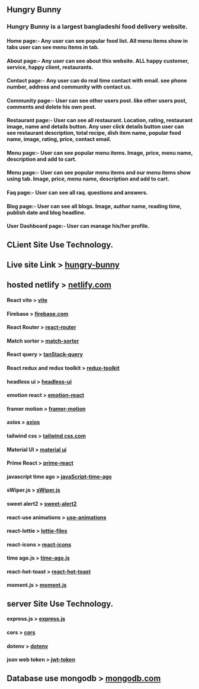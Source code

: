 ## Hungry Bunny
### Hungry Bunny is a largest bangladeshi food delivery website.
#### Home page:- Any user can see popular food list. All menu items show in tabs user can see menu items in tab. 
#### About page:- Any user can see about this website. ALL happy customer, service, happy client, restaurants. 
#### Contact page:- Any user can do real time contact with email. see phone number, address and community with contact us.
#### Community page:- User can see other users post. like other users post, comments and delete his own post.
#### Restaurant page:- User can see all restaurant. Location, rating, restaurant image, name and details button. Any user click details button user can see restaurant description, total recipe, dish item name, popular food name, image, rating, price, contact email.
#### Menu page:- User can see popular menu items. Image, price, menu name, description and add to cart.
#### Menu page:- User can see popular menu items and our menu items show using tab. Image, price, menu name, description and add to cart.
#### Faq page:- User can see all raq. questions and answers.
#### Blog page:- User can see all blogs. Image, author name, reading time, publish date and blog headline.
#### User Dashboard page:- User can manage his/her profile.  

## CLient Site Use Technology.  
## Live site Link > [hungry-bunny](https://hungry-bunny-web.web.app)
## hosted  netlify > [netlify.com](https://app.netlify.com)
#### React vite > [vite](https://vitejs.dev/guide)
#### Firebase > [firebase.com](https://firebase.google.com)
#### React Router > [react-router](https://reactrouter.com/en/main)
#### Match sorter > [match-sorter](https://www.npmjs.com/package/match-sorter)
#### React query > [tanStack-query](https://tanstack.com/query/v3/)
#### React redux and redux toolkit > [redux-toolkit](https://redux.js.org/introduction/installation)
#### headless ui > [headless-ui](https://headlessui.com/)
#### emotion react > [emotion-react](https://emotion.sh/docs/introduction)
#### framer motion > [framer-motion](https://www.framer.com/motion/)
#### axios > [axios](https://axios-http.com/docs/intro)
#### tailwind css > [tailwind css.com](https://tailwindcss.com/)
#### Material UI > [material ui](https://mui.com/)
#### Prime React > [prime-react](https://primereact.org/)
#### javascript time ago > [javaScript-time-ago](https://www.npmjs.com/package/javascript-time-ago)
#### sWiper.js  > [sWiper.js](https://swiperjs.com/)
#### sweet alert2 > [sweet-alert2](https://www.npmjs.com/package/sweetalert2-react)
#### react-use animations > [use-animations](https://react.useanimations.com/)
#### react-lottie > [lottie-files](https://lottiefiles.com/)
#### react-icons > [react-icons](https://www.npmjs.com/package/react-icons)
#### time ago.js > [time-ago.js](https://www.npmjs.com/package/javascript-time-ago)
#### react-hot-toast > [react-hot-toast](https://react-hot-toast.com/)
#### moment.js > [moment.js](https://momentjs.com/)

<!--  -->

## server Site Use Technology.
#### express.js > [express.js](https://expressjs.com)
#### cors > [cors](https://www.npmjs.com/package/cors)
#### dotenv > [dotenv](https://www.npmjs.com/package/dotenv)
#### json web token > [jwt-token](https://jwt.io)

## Database use mongodb > [mongodb.com](https://www.mongodb.com)
